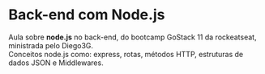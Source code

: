 # Back-end com Node.js
Aula  sobre **node.js** no back-end, do bootcamp GoStack 11 da rockeatseat, ministrada pelo Diego3G.<br/>
Conceitos node.js como: express, rotas, métodos HTTP, estruturas de dados JSON e Middlewares.